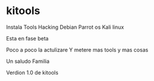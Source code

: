 # kitools
Instala Tools Hacking Debian Parrot os Kali linux


Esta en fase beta 


Poco a poco la actulizare
Y metere mas tools y mas cosas


Un saludo Familia


Verdion 1.0 de kitools
